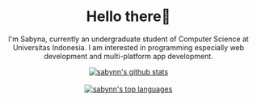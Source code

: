 <h1 align="center">Hello there👋</h1>
<p align="center">
I'm Sabyna, currently an undergraduate student of Computer Science at Universitas Indonesia. I am interested in programming especially web development and multi-platform app development.
</p>

<p align="center">
  <a href="https://git.io/streak-stats">
    <img align="center" src="https://github-readme-stats.vercel.app/api/top-langs/?username=sabynn&count_private=true&layout=compact&theme=nord" alt="sabynn's github stats"/>
  </a>
  <br/><br/>
  <a href="https://github.com/sabynn/github-readme-stats">
    <img align="center" src="https://github-readme-stats.vercel.app/api?username=sabynn&count_private=true&show_icons=true&theme=nord" alt="sabynn's top languages"/>
  </a>
</p>
